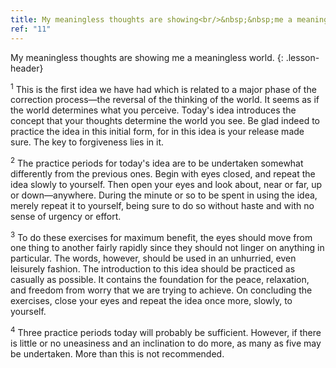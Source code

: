 ```yaml
---
title: My meaningless thoughts are showing<br/>&nbsp;&nbsp;me a meaningless world.
ref: "11"
---
```


My meaningless thoughts are showing me a meaningless world.
{: .lesson-header}

<sup>1</sup> This is the first idea we have had which is related to a major phase
of the correction process—the reversal of the thinking of the world. It
seems as if the world determines what you perceive. Today's idea
introduces the concept that your thoughts determine the world you see.
Be glad indeed to practice the idea in this initial form, for in this
idea is your release made sure. The key to forgiveness lies in it.

<sup>2</sup> The practice periods for today's idea are to be undertaken somewhat
differently from the previous ones. Begin with eyes closed, and repeat
the idea slowly to yourself. Then open your eyes and look about, near or
far, up or down—anywhere. During the minute or so to be spent in using
the idea, merely repeat it to yourself, being sure to do so without
haste and with no sense of urgency or effort.

<sup>3</sup> To do these exercises for maximum benefit, the eyes should move from
one thing to another fairly rapidly since they should not linger on
anything in particular. The words, however, should be used in an
unhurried, even leisurely fashion. The introduction to this idea should
be practiced as casually as possible. It contains the foundation for the
peace, relaxation, and freedom from worry that we are trying to achieve.
On concluding the exercises, close your eyes and repeat the idea once
more, slowly, to yourself.

<sup>4</sup> Three practice periods today will probably be sufficient. However, if
there is little or no uneasiness and an inclination to do more, as many
as five may be undertaken. More than this is not recommended.

